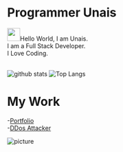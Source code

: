 
# Programmer Unais
<img src="https://raw.githubusercontent.com/ProgrammerGaurav/programmergaurav/master/images/hello.gif" width="30">Hello World, I am Unais.<br />
I am a Full Stack Developer.<br />
I Love Coding.
<br />
<br />

![github stats](https://github-readme-stats.vercel.app/api?username=unaisshazan&show_icons=true&title_color=fff&theme=radical&hide=prs)
![Top Langs](https://github-readme-stats.vercel.app/api/top-langs/?username=unaisshazan&layout=compact&theme=radical)

# My Work
-[Portfolio](http://www.unaisali.com)
<br />
-[DDos Attacker](https://github.com/ProgrammerGaurav/DDos-Attack)

![picture](https://raw.githubusercontent.com/ProgrammerGaurav/programmergaurav/master/images/dino.gif)

